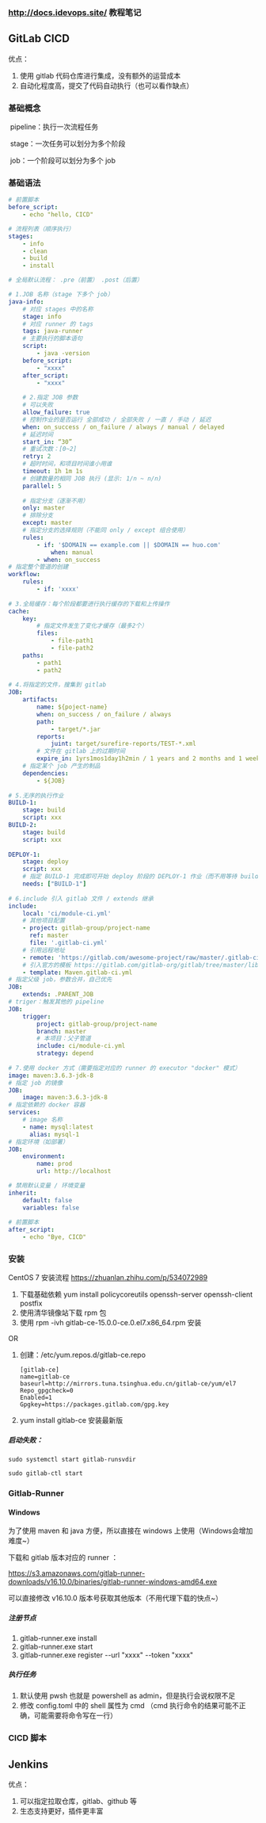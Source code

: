 ### **http://docs.idevops.site/ 教程笔记**



## GitLab CICD

优点：

1. 使用 gitlab 代码仓库进行集成，没有额外的运营成本
2. 自动化程度高，提交了代码自动执行（也可以看作缺点）

### 基础概念

​	pipeline：执行一次流程任务

​	stage：一次任务可以划分为多个阶段

​	job：一个阶段可以划分为多个 job



### 基础语法

```yaml
# 前置脚本
before_script:
	- echo "hello, CICD"

# 流程列表（顺序执行）
stages:
	- info
	- clean
	- build
	- install

# 全局默认流程： .pre（前置） .post（后置）

# 1.JOB 名称（stage 下多个 job）
java-info:
	# 对应 stages 中的名称
	stage: info
	# 对应 runner 的 tags
	tags: java-runner
	# 主要执行的脚本语句
	script: 
		- java -version
	before_script: 
		- "xxxx"
	after_script:
		- "xxxx"
	
	# 2.指定 JOB 参数
	# 可以失败
	allow_failure: true
	# 控制作业的是否运行 全部成功 / 全部失败 / 一直 / 手动 / 延迟
	when: on_success / on_failure / always / manual / delayed 
	# 延迟时间
	start_in: “30”
	# 重试次数：[0~2]
	retry: 2
	# 超时时间，和项目时间谁小用谁
	timeout: 1h 1m 1s
	# 创建数量的相同 JOB 执行 (显示: 1/n ~ n/n)
	parallel: 5
	
	# 指定分支（逐渐不用）
	only: master
	# 排除分支
	except: master
	# 指定分支的选择规则（不能同 only / except 组合使用）
	rules:
		- if: '$DOMAIN == example.com || $DOMAIN == huo.com'
			when: manual
		- when: on_success	
# 指定整个管道的创建
workflow:
	rules:
		- if: 'xxxx'
		
# 3.全局缓存：每个阶段都要进行执行缓存的下载和上传操作
cache:
	key:
		# 指定文件发生了变化才缓存（最多2个）
		files:
			- file-path1
			- file-path2
	paths: 
		- path1
		- path2
		
# 4.将指定的文件，搜集到 gitlab
JOB:
    artifacts:
        name: ${poject-name}
        when: on_success / on_failure / always
        path:
            - target/*.jar
        reports: 
            juint: target/surefire-reports/TEST-*.xml
        # 文件在 gitlab 上的过期时间
        expire_in: 1yrs1mos1day1h2min / 1 years and 2 months and 1 weeks and 2 days
    # 指定某个 job 产生的制品
	dependencies:
		- ${JOB}
		
# 5.无序的执行作业
BUILD-1:
	stage: build
	script: xxx
BUILD-2:
	stage: build
	script: xxx
	
DEPLOY-1:
	stage: deploy
	script: xxx
	# 指定 BUILD-1 完成即可开始 deploy 阶段的 DEPLOY-1 作业（而不用等待 build 阶段都完成）
	needs: ["BUILD-1"]
	
# 6.include 引入 gitlab 文件 / extends 继承
include:
	local: 'ci/module-ci.yml'
	# 其他项目配置
	- project: gitlab-group/project-name
	  ref: master
	  file: '.gitlab-ci.yml'
	# 引用远程地址
	- remote: 'https://gitlab.com/awesome-project/raw/master/.gitlab-ci-template.yml'
	# 引入官方的模板 https://gitlab.com/gitlab-org/gitlab/tree/master/lib/gitlab/ci/templates
	- template: Maven.gitlab-ci.yml
# 指定父级 job，参数合并，自己优先
JOB:
	extends: .PARENT_JOB
# triger：触发其他的 pipeline
JOB:
	trigger:
		project: gitlab-group/project-name
		branch: master
		# 本项目：父子管道
		include: ci/module-ci.yml
		strategy: depend
		
# 7.使用 docker 方式（需要指定对应的 runner 的 executor "docker" 模式）
image: maven:3.6.3-jdk-8
# 指定 job 的镜像 
JOB:
	image: maven:3.6.3-jdk-8
# 指定依赖的 docker 容器
services:
	# image 名称
	- name: mysql:latest
	  alias: mysql-1
# 指定环境（如部署）
JOB:
	environment:
		name: prod
		url: http://localhost

# 禁用默认变量 / 环境变量
inherit:
	default: false
	variables: false
	
# 前置脚本
after_script:
	- echo "Bye, CICD"
```



### 安装

CentOS 7 安装流程 https://zhuanlan.zhihu.com/p/534072989 

1. 下载基础依赖 yum install policycoreutils openssh-server openssh-client postfix
2. 使用清华镜像站下载 rpm 包
3. 使用 rpm -ivh gitlab-ce-15.0.0-ce.0.el7.x86_64.rpm 安装

OR

1. 创建：/etc/yum.repos.d/gitlab-ce.repo

   ```
   [gitlab-ce]
   name=gitlab-ce
   baseurl=http://mirrors.tuna.tsinghua.edu.cn/gitlab-ce/yum/el7
   Repo_gpgcheck=0
   Enabled=1
   Gpgkey=https://packages.gitlab.com/gpg.key
   ```

2. yum install gitlab-ce 安装最新版

##### 启动失败：

```shell
sudo systemctl start gitlab-runsvdir

sudo gitlab-ctl start
```



### Gitlab-Runner

#### Windows 

为了使用 maven 和 java 方便，所以直接在 windows 上使用（Windows会增加难度~）

下载和 gitlab 版本对应的 runner ：

https://s3.amazonaws.com/gitlab-runner-downloads/v16.10.0/binaries/gitlab-runner-windows-amd64.exe

可以直接修改 v16.10.0 版本号获取其他版本（不用代理下载的快点~）

##### 注册节点

1. gitlab-runner.exe install
2. gitlab-runner.exe start
3. gitlab-runner.exe register --url "xxxx" --token "xxxx"

##### 执行任务

1. 默认使用 pwsh 也就是 powershell as admin，但是执行会说权限不足
2. 修改 config.toml 中的 shell 属性为 cmd （cmd 执行命令的结果可能不正确，可能需要将命令写在一行）



### CICD 脚本



## Jenkins

优点：

1. 可以指定拉取仓库，gitlab、github 等
2. 生态支持更好，插件更丰富